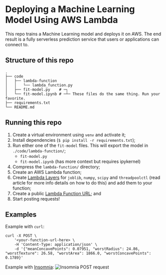 # Deploying a Machine Learning Model Using AWS Lambda
This repo trains a Machine Learning model and deploys it on AWS. The end result
is a fully serverless prediction service that users or applications can connect
to.

## Structure of this repo
```
.
├── code
│   ├── lambda-function
│   │   └── lambda_function.py
│   ├── fit-model.py    # ─┐ 
│   └── fit-model.ipynb # ─┴─ These files do the same thing. Run your favorite.
├── requirements.txt
└── README.md
````

## Running this repo
1. Create a virtual environment using `venv` and activate it;
2. Install dependencies (`$ pip install -r requirements.txt`);
3. Run either one of the `fit-model` files. This will export the model in
`./code/lambda-function/`;
    - `fit-model.py`
    - `fit-model.ipynb` (has more context but requires ipykernel)
4. Compress the `lambda-function/` directory;
5. Create an AWS Lambda function;
6. Create [Lambda Layers](
   https://docs.aws.amazon.com/lambda/latest/dg/configuration-layers.html
)
for `joblib`, `numpy`, `scipy` and `threadpoolctl` (read article for more info
details on how to do this) and add them to your function;
8. Create a public [Lambda Function
URL](https://docs.aws.amazon.com/lambda/latest/dg/lambda-urls.html); and
9. Start posting requests!

## Examples
Example with `curl`:
```
curl -X POST \
    '<your-function-url-here> \
    -H 'Content-Type: application/json' \
    -d '{"meanConcavePoints": 0.07951, "worstRadius": 24.86, "worstTexture": 26.58, "worstArea": 1866.0, "worstConcavePoints": 0.1789}'
```

Example with [Insomnia](https://insomnia.rest/):
![Insomnia POST request](https://drive.google.com/uc?export=view&id=1IXNWLsN56oGmaUCYd3ix44OuqE-jY_7j)
